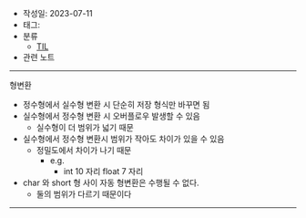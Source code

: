 - 작성일: 2023-07-11
- 태그: 
- 분류
    - [TIL](TIL.md)
- 관련 노트

---

형변환

- 정수형에서 실수형 변환 시 단순히 저장 형식만 바꾸면 됨
- 실수형에서 정수형 변환 시 오버플로우 발생할 수 있음
    - 실수형이 더 범위가 넓기 때문
- 실수형에서 정수형 변환시 범위가 작아도 차이가 있을 수 있음
    - 정밀도에서 차이가 나기 때문
        - e.g.
            - int 10 자리 float 7 자리
- char 와 short 형 사이 자동 형변환은 수행될 수 없다.
    - 둘의 범위가 다르기 때문이다

---
